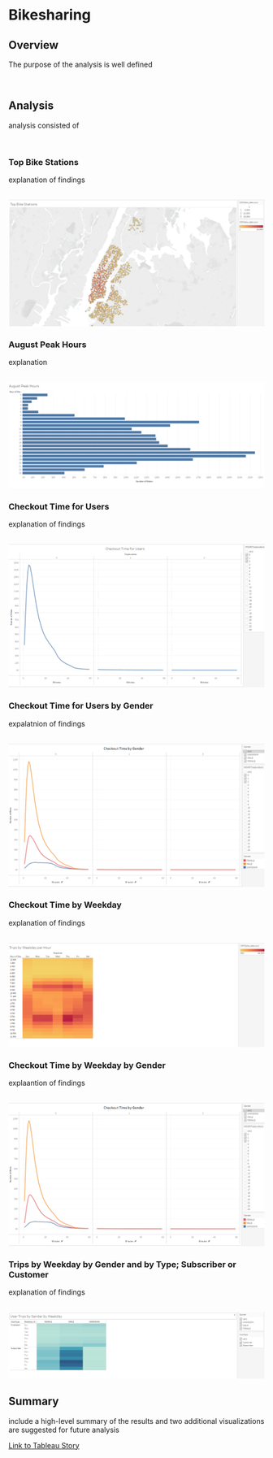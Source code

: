 <h1>Bikesharing</h1>
<h2>Overview</h2>
<p>The purpose of the analysis is well defined</p>
<br>
<h2>Analysis</h2>
<p>analysis consisted of</p>
<br>
<h3>Top Bike Stations</h3>
<p>explanation of findings</p>
<br>
<img src="https://github.com/bedwardssmith/Bikesharing/blob/main/Images/Top_Bike_Stations.png" alt="Top Bike Stations">
<br>
<h3>August Peak Hours</h3>
<p>explanation</p>
<br>
<img src="https://github.com/bedwardssmith/Bikesharing/blob/main/Images/August_Peak_Hours.png" alt="August Peak Hours">
<br>
<h3>Checkout Time for Users</h3>
<p>explanation of findings</p>
<br>
<img src="https://github.com/bedwardssmith/Bikesharing/blob/main/Images/Checkout_Time_for_Users.png" alt="Checkout Time for Users">
<br>
<h3>Checkout Time for Users by Gender</h3>
<p>expalatnion of findings</p>
<br>
<img src="https://github.com/bedwardssmith/Bikesharing/blob/main/Images/Checkout_Time_By_Gender.png" alt="Checkout Time for Users by Gender">
<br>
<h3>Checkout Time by Weekday</h3>
<p>explanation of findings</p>
<br>
<img src="https://github.com/bedwardssmith/Bikesharing/blob/main/Images/Trips_By_Weekday_per_Hour.png" alt="Trips by Weekday">
<br>
<h3>Checkout Time by Weekday by Gender</h3>
<p>explaantion of findings</p>
<br>
<img src="https://github.com/bedwardssmith/Bikesharing/blob/main/Images/Checkout_Time_By_Gender.png" alt="Checkout time by Gender">
<br>
<h3>Trips by Weekday by Gender and by Type; Subscriber or Customer</h3>
<p>explanation of findings</p>
<br>
<img src="https://github.com/bedwardssmith/Bikesharing/blob/main/Images/User_Trips_by_Gender_by_Weekday.png" alt="Trips by Weekday by Gendera and by Type">
<br>
<h2>Summary</h2>
<p>include a high-level summary of the results and two additional visualizations are suggested for future analysis</p>
<p>
<p>
<a href="https://public.tableau.com/profile/beverly.edwards.smith#!/vizhome/NYCCitibikeanalysis_16168739872070/Story1?publish=yes">Link to Tableau Story</a>
